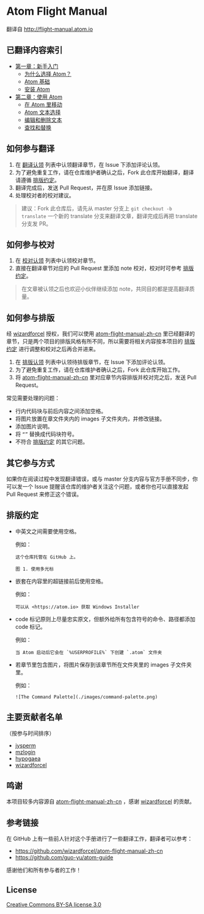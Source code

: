# Atom Flight Manual

翻译自 <http://flight-manual.atom.io>

## 已翻译内容索引

* [第一章：新手入门](./chapter-1-getting-started/)
    * [为什么选择 Atom？](./chapter-1-getting-started/why-atom.md)
    * [Atom 基础](./chapter-1-getting-started/atom-basics.md)
    * [安装 Atom](./chapter-1-getting-started/installing-atom.md)
* [第二章：使用 Atom](./chapter-2-using-atom/)
    * [在 Atom 里移动](./chapter-2-using-atom/moving-in-atom.md)
    * [Atom 文本选择](./chapter-2-using-atom/atom-selections.md)
    * [编辑和删除文本](./chapter-2-using-atom/editing-and-deleting-text.md)
    * [查找和替换](./chapter-2-using-atom/find-and-replace.md)

## 如何参与翻译

1. 在 [翻译认领](https://github.com/atom-china/manual/issues?q=is%3Aissue+is%3Aopen+label%3A翻译认领) 列表中认领翻译章节，在 Issue 下添加评论认领。
2. 为了避免重复工作，请在仓库维护者确认之后，Fork 此仓库开始翻译，翻译请遵循 [排版约定][]。
3. 翻译完成后，发送 Pull Request，并在原 Issue 添加链接。
4. 处理校对者的校对建议。

> 建议：Fork 此仓库后，请先从 master 分支上 `git checkout -b translate` 一个新的 translate 分支来翻译文章，翻译完成后再把 translate 分支发 PR。

## 如何参与校对

1. 在 [校对认领](https://github.com/atom-china/manual/issues?q=is%3Aissue+is%3Aopen+label%3A校对认领) 列表中认领校对章节。
2. 直接在翻译章节对应的 Pull Request 里添加 note 校对，校对时可参考 [排版约定][]。

> 在文章被认领之后也欢迎小伙伴继续添加 note，共同目的都是提高翻译质量。

## 如何参与排版

经 [wizardforcel][] 授权，我们可以使用 [atom-flight-manual-zh-cn][] 里已经翻译的章节，只是两个项目的排版风格有所不同，所以需要将相关内容按本项目的 [排版约定][] 进行调整和校对之后再合并进来。

1. 在 [排版认领](https://github.com/atom-china/manual/issues?q=is%3Aissue+is%3Aopen+label%3A排版认领) 列表中认领待排版章节，在 Issue 下添加评论认领。
2. 为了避免重复工作，请在仓库维护者确认之后，Fork 此仓库开始工作。
3. 将 [atom-flight-manual-zh-cn][] 里对应章节内容排版并校对完之后，发送 Pull Request。

常见需要处理的问题：

* 行内代码块与前后内容之间添加空格。
* 将图片放置在章文件夹内的 images 子文件夹内，并修改链接。
* 添加图片说明。
* 将 `“”` 替换成代码块符号。
* 不符合 [排版约定][] 的其它问题。

## 其它参与方式

如果你在阅读过程中发现翻译错误，或与 master 分支内容与官方手册不同步，你可以发一个 Issue 提醒该仓库的维护者关注这个问题，或者你也可以直接发起 Pull Request 来修正这个错误。

## 排版约定

* 中英文之间需要使用空格。

  例如：

  ```
  这个仓库托管在 GitHub 上。

  图 1. 使用多光标
  ```

* 嵌套在内容里的超链接前后使用空格。

  例如：

  ```
  可以从 <https://atom.io> 获取 Windows Installer
  ```

* code 标记原则上尽量忠实原文，但额外给所有包含符号的命令、路径都添加 code 标记。

  例如：

  ```
  当 Atom 启动后它会在 `%USERPROFILE%` 下创建 `.atom` 文件夹
  ```

* 若章节里包含图片，将图片保存到该章节所在文件夹里的 images 子文件夹里。

  例如：

  ```
  ![The Command Palette](./images/command-palette.png)
  ```

## 主要贡献者名单

（按参与时间排序）

* [jysperm](https://github.com/jysperm)
* [mzlogin](https://github.com/mzlogin)
* [hypogaea](https://github.com/hypogaea)
* [wizardforcel][]

## 鸣谢

本项目较多内容源自 [atom-flight-manual-zh-cn][] ，感谢 [wizardforcel][] 的贡献。

## 参考链接

在 GitHub 上有一些前人针对这个手册进行了一些翻译工作，翻译者可以参考：

* <https://github.com/wizardforcel/atom-flight-manual-zh-cn>
* <https://github.com/guo-yu/atom-guide>

感谢他们和所有参与者的工作！

## License

[Creative Commons BY-SA license 3.0](./LICENSE)

[排版约定]: #排版约定
[wizardforcel]: https://github.com/wizardforcel
[atom-flight-manual-zh-cn]: https://github.com/wizardforcel/atom-flight-manual-zh-cn
